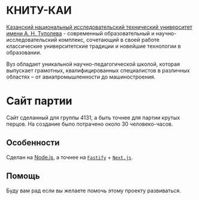 # КНИТУ-КАИ
[Казанский национальный исследовательский технический университет имени А. Н. Туполева](https://kai.ru/main) - современный образовательный и научно-исследовательский комплекс, сочетающий в своей работе классические университетские традиции и новейшие технологии в образовании.

Вуз обладает уникальной научно-педагогической школой, которая выпускает грамотных, квалифицированных специалистов в различных областях – от авиапромышленности до машиностроения.

# Сайт партии

Сайт сделанный для группы 4131, а быть точнее для партии крутых перцов. На создание было потрачено около 30 человеко-часов.

## Особенности

Сделан на [Node.js](https://nodejs.org/ru/), а точнее на [`Fastify`](https://www.fastify.io/) + [`Next.js`](https://nextjs.org/).

## Помощь

Буду вам рад если вы желаете помочь этому проекту развиваться.
